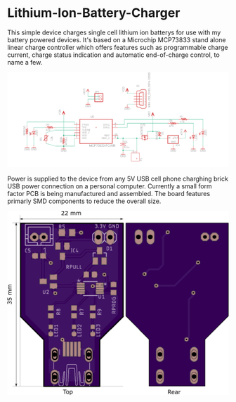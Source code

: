 # Lithium-Ion-Battery-Charger

This simple device charges single cell lithium ion batterys for use with my battery powered devices. It's based on a Microchip MCP73833 stand alone linear charge controller which offers features such as programmable charge current, charge status indication and automatic end-of-charge control, to name a few. 

![alt text](https://github.com/hpfletch/Images/blob/master/Schematic.PNG)

Power is supplied to the device from any 5V USB cell phone charghing brick USB power connection on a personal computer. Currently a small form factor PCB is being manufactured and assembled. The board features primarly SMD components to reduce the overall size. 

![alt text](https://github.com/hpfletch/Images/blob/master/Annotated%20PCB%20layout%20(2).png)

